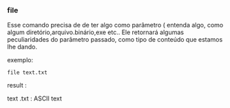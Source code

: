 ### file


Esse comando precisa de de ter algo como parâmetro ( entenda algo, como algum diretório,arquivo.binário,exe etc..
Ele retornará algumas peculiaridades do parâmetro passado, como tipo de conteúdo que estamos lhe dando.

exemplo:

``file text.txt``


result :


text .txt : ASCII text

